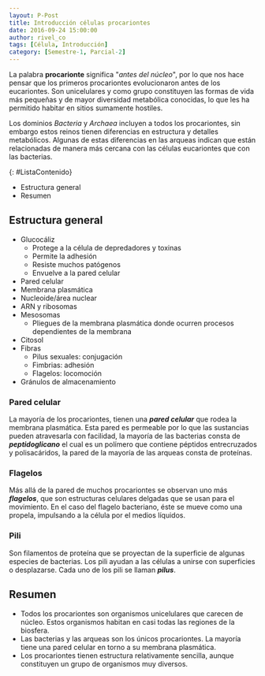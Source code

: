 ```yaml
---
layout: P-Post
title: Introducción células procariontes
date: 2016-09-24 15:00:00
author: rivel_co
tags: [Célula, Introducción]
category: [Semestre-1, Parcial-2]
---
```


La palabra **procarionte** significa "*antes del núcleo*", por lo que nos hace pensar que los primeros procariontes evolucionaron antes de los eucariontes. Son unicelulares y como grupo constituyen las formas de vida más pequeñas y de mayor diversidad metabólica conocidas, lo que les ha permitido habitar en sitios sumamente hostiles.

Los dominios *Bacteria* y *Archaea* incluyen a todos los procariontes, sin embargo estos reinos tienen diferencias en estructura y detalles metabólicos. Algunas de estas diferencias en las arqueas indican que están relacionadas de manera más cercana con las células eucariontes que con las bacterias.

{: #ListaContenido}
- Estructura general
- Resumen

## Estructura general

- Glucocáliz
    + Protege a la célula de depredadores y toxinas
    + Permite la adhesión
    + Resiste muchos patógenos
    + Envuelve a la pared celular
- Pared celular
- Membrana plasmática
- Nucleoide/área nuclear
- ARN y ribosomas
- Mesosomas
    + Pliegues de la membrana plasmática donde ocurren procesos dependientes de la membrana
- Citosol
- Fibras
    + Pilus sexuales: conjugación
    + Fimbrias: adhesión
    + Flagelos: locomoción
- Gránulos de almacenamiento

### Pared celular

La mayoría de los procariontes, tienen una ***pared celular*** que rodea la membrana plasmática. Esta pared es permeable por lo que las sustancias pueden atravesarla con facilidad, la mayoría de las bacterias consta de ***peptidoglicano*** el cual es un polímero que contiene péptidos entrecruzados y polisacáridos, la pared de la mayoría de las arqueas consta de proteínas.

### Flagelos

Más allá de la pared de muchos procariontes se observan uno más ***flagelos***, que son estructuras celulares delgadas que se usan para el movimiento. En el caso del flagelo bacteriano, éste se mueve como una propela, impulsando a la célula por el medios líquidos.

### Pili

Son filamentos de proteína que se proyectan de la superficie de algunas especies de bacterias. Los pili ayudan a las células a unirse con superficies o desplazarse. Cada uno de los pili se llaman ***pilus***.

## Resumen

- Todos los procariontes son organismos unicelulares que carecen de núcleo. Estos organismos habitan en casi todas las regiones de la biosfera.
- Las bacterias y las arqueas son los únicos procariontes. La mayoría tiene una pared celular en torno a su membrana plasmática.
- Los procariontes tienen estructura relativamente sencilla, aunque constituyen un grupo de organismos muy diversos.